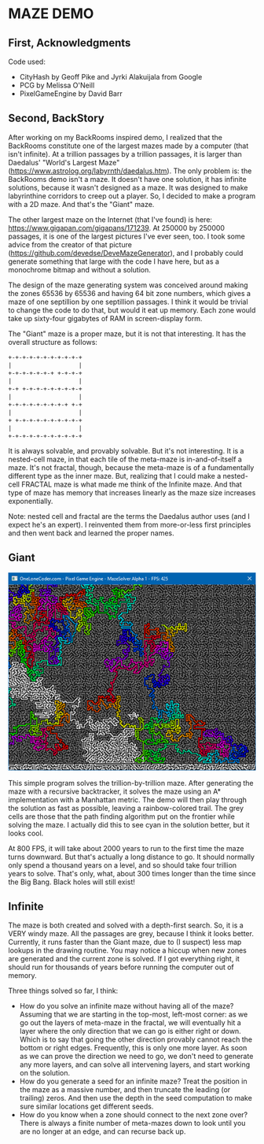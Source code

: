    MAZE DEMO
================


First, Acknowledgments
----------------------

Code used:
* CityHash by Geoff Pike and Jyrki Alakuijala from Google
* PCG by Melissa O'Neill
* PixelGameEngine by David Barr


Second, BackStory
-----------------

After working on my BackRooms inspired demo, I realized that the BackRooms constitute one of the largest mazes made by a computer (that isn't infinite). At a trillion passages by a trillion passages, it is larger than Daedalus' "World's Largest Maze" (https://www.astrolog.org/labyrnth/daedalus.htm). The only problem is: the BackRooms demo isn't a maze. It doesn't have one solution, it has infinite solutions, because it wasn't designed as a maze. It was designed to make labyrinthine corridors to creep out a player. So, I decided to make a program with a 2D maze. And that's the "Giant" maze.

The other largest maze on the Internet (that I've found) is here: https://www.gigapan.com/gigapans/171239. At 250000 by 250000 passages, it is one of the largest pictures I've ever seen, too. I took some advice from the creator of that picture (https://github.com/devedse/DeveMazeGenerator), and I probably could generate something that large with the code I have here, but as a monochrome bitmap and without a solution.

The design of the maze generating system was conceived around making the zones 65536 by 65536 and having 64 bit zone numbers, which gives a maze of one septillion by one septillion passages. I think it would be trivial to change the code to do that, but would it eat up memory. Each zone would take up sixty-four gigabytes of RAM in screen-display form.

The "Giant" maze is a proper maze, but it is not that interesting. It has the overall structure as follows:
```
+-+-+-+-+-+-+-+-+-+-+
|                   |
+-+-+-+-+-+-+ +-+-+-+
|                   |
+-+ +-+-+-+-+-+-+-+-+
|                   |
+-+-+-+-+-+-+-+-+ +-+
|                   |
+ +-+-+-+-+-+-+-+-+-+
|                   |
+-+-+-+-+-+-+-+-+-+-+
```
It is always solvable, and provably solvable. But it's not interesting. It is a nested-cell maze, in that each tile of the meta-maze is in-and-of-itself a maze. It's not fractal, though, because the meta-maze is of a fundamentally different type as the inner maze. But, realizing that I could make a nested-cell FRACTAL maze is what made me think of the Infinite maze. And that type of maze has memory that increases linearly as the maze size increases exponentially.

Note: nested cell and fractal are the terms the Daedalus author uses (and I expect he's an expert). I reinvented them from more-or-less first principles and then went back and learned the proper names.


Giant
-----

![Program](Maze.png)

This simple program solves the trillion-by-trillion maze. After generating the maze with a recursive backtracker, it solves the maze using an A* implementation with a Manhattan metric. The demo will then play through the solution as fast as possible, leaving a rainbow-colored trail. The grey cells are those that the path finding algorithm put on the frontier while solving the maze. I actually did this to see cyan in the solution better, but it looks cool.

At 800 FPS, it will take about 2000 years to run to the first time the maze turns downward. But that's actually a long distance to go. It should normally only spend a thousand years on a level, and so should take four trillion years to solve. That's only, what, about 300 times longer than the time since the Big Bang. Black holes will still exist!


Infinite
--------

The maze is both created and solved with a depth-first search. So, it is a VERY windy maze. All the passages are grey, because I think it looks better. Currently, it runs faster than the Giant maze, due to (I suspect) less map lookups in the drawing routine. You may notice a hiccup when new zones are generated and the current zone is solved. If I got everything right, it should run for thousands of years before running the computer out of memory.

Three things solved so far, I think:
* How do you solve an infinite maze without having all of the maze? Assuming that we are starting in the top-most, left-most corner: as we go out the layers of meta-maze in the fractal, we will eventually hit a layer where the only direction that we can go is either right or down. Which is to say that going the other direction provably cannot reach the bottom or right edges. Frequently, this is only one more layer. As soon as we can prove the direction we need to go, we don't need to generate any more layers, and can solve all intervening layers, and start working on the solution.
* How do you generate a seed for an infinite maze? Treat the position in the maze as a massive number, and then truncate the leading (or trailing) zeros. And then use the depth in the seed computation to make sure similar locations get different seeds.
* How do you know when a zone should connect to the next zone over? There is always a finite number of meta-mazes down to look until you are no longer at an edge, and can recurse back up.

